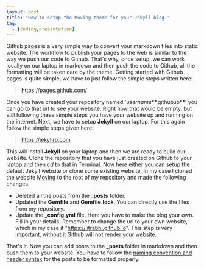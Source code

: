 ```yaml
---
layout: post
title: "How to setup the Moving theme for your Jekyll blog."
tag: 
  - [coding,presentation]
---
```


Github pages is a very simple way to convert your markdown files into static website. The workflow to publish your pages to the web is similar to the way we push our code to Github. That's why, once setup, we can work locally on our laptop in markdown and then push the code to Github, all the formatting will be taken care by the theme. Getting started with Github pages is quite simple, we have to just follow the simple steps written here:

> https://pages.github.com/

Once you have created your repository named '*username***.github.io**' you can go to that url to see your website. Right now that would be empty, but still following these simple steps you have your website up and running on the internet. Next, we have to setup **Jekyll** on our laptop. For this again follow the simple steps given here:

> https://jekyllrb.com

This will install **Jekyll** on your laptop and then we are ready to build our website. Clone the repository that you have just created on Github to your laptop and then *cd* to that in Terminal. Now here either you can setup the default Jekyll website or clone some existing website. In my case I cloned the website [Moving](https://github.com/huangyz0918/personal-page-blog) to the root of my repository and made the following changes.

- Deleted all the posts from the **_posts** folder.
- Updated the **Gemfile** and **Gemfile.lock**. You can directly use the files from my repository.
- Update the **_config.yml** file. Here you have to make the blog your own. Fill in your details. Remember to change the url to your own website, which in my case it "https://iitrabhi.github.io". This step is very important, without it Github will not render your website.

That's it. Now you can add posts to the **_posts** folder in markdown and then push them to your website. You have to follow the [naming convention and header syntax](https://jekyllrb.com/docs/posts/)  for the posts to be formatted properly.